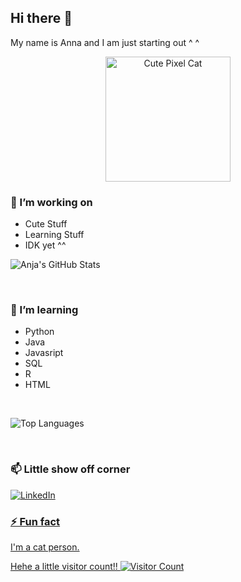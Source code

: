 ## Hi there 👋
My name is Anna and I am just starting out ^ ^ 
<p align="center">
  <img src="https://media.giphy.com/media/JIX9t2j0ZTN9S/giphy.gif" width="200" alt="Cute Pixel Cat">
</p>

### 🔭 I’m working on

- Cute Stuff
- Learning Stuff
- IDK yet ^^

![Anja's GitHub Stats](https://github-readme-stats.vercel.app/api?username=anjatheanja&show_icons=true&theme=transparent)

</div>
<br>

### 🌱 I’m learning

- Python
- Java
- Javasript 
- SQL
- R
- HTML
<br>

![Top Languages](https://github-readme-stats.vercel.app/api/top-langs/?username=anjatheanja&layout=compact&theme=transparent)

</div>

<br>

### 📫 Little show off corner 

<div display="flex">
  <a href="https://www.linkedin.com/in/anna-plavyuk-674448223">
    <img src="https://img.shields.io/badge/linkedin-%230077B5.svg?style=for-the-badge&logo=linkedin&logoColor=white" alt="LinkedIn"/>

</div>

### ⚡ Fun fact

I'm a cat person.


Hehe a little visitor count!!
![Visitor Count](https://komarev.com/ghpvc/?username=anjatheanja&color=blue)


